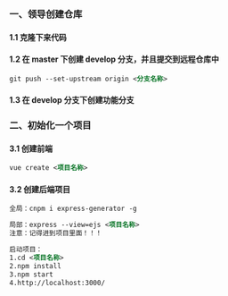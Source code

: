 ### 一、领导创建仓库

#### 	1.1 克隆下来代码

#### 	1.2  在 **master** 下创建 **develop** 分支，并且提交到远程仓库中

```xml
git push --set-upstream origin <分支名称>
```

#### 	1.3 在 **develop** 分支下创建功能分支

### 二、初始化一个项目

#### 	3.1 创建前端

```xml
vue create <项目名称>
```

#### 	3.2 创建后端项目

```xml
全局：cnpm i express-generator -g
```

```xml
局部：express --view=ejs <项目名称>
注意：记得进到项目里面！！！
```

```xml
启动项目：
1.cd <项目名称>
2.npm install 
3.npm start
4.http://localhost:3000/
```

